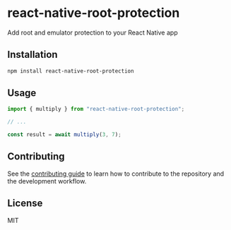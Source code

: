 # react-native-root-protection

Add root and emulator protection to your React Native app

## Installation

```sh
npm install react-native-root-protection
```

## Usage

```js
import { multiply } from "react-native-root-protection";

// ...

const result = await multiply(3, 7);
```

## Contributing

See the [contributing guide](CONTRIBUTING.md) to learn how to contribute to the repository and the development workflow.

## License

MIT
